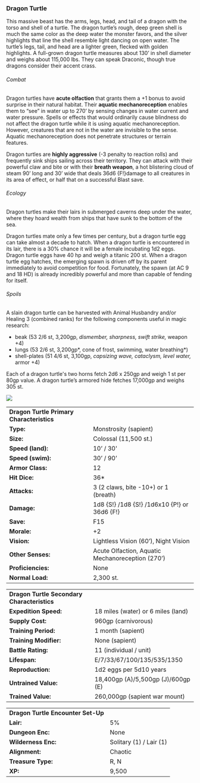 ### Dragon Turtle

This massive beast has the arms, legs, head, and tail of a dragon with the torso and shell of a turtle. The dragon turtle’s rough, deep green shell is much the same color as the deep water the monster favors, and the silver highlights that line the shell resemble light dancing on open water. The turtle’s legs, tail, and head are a lighter green, flecked with golden highlights. A full-grown dragon turtle measures about 130’ in shell diameter and weighs about 115,000 lbs. They can speak Draconic, though true dragons consider their accent crass.

###### Combat

Dragon turtles have **acute olfaction** that grants them a +1 bonus to avoid surprise in their natural habitat. Their **aquatic mechanoreception** enables them to “see” in water up to 270’ by sensing changes in water current and water pressure. Spells or effects that would ordinarily cause blindness do not affect the dragon turtle while it is using aquatic mechanoreception. However, creatures that are not in the water are invisible to the sense. Aquatic mechanoreception does not penetrate structures or terrain features.

Dragon turtles are **highly aggressive** (-3 penalty to reaction rolls) and frequently sink ships sailing across their territory. They can attack with their powerful claw and bite or with their **breath weapon**, a hot blistering cloud of steam 90’ long and 30’ wide that deals 36d6 {F!}damage to all creatures in its area of effect, or half that on a successful Blast save.

###### Ecology

Dragon turtles make their lairs in submerged caverns deep under the water, where they hoard wealth from ships that have sunk to the bottom of the sea.

Dragon turtles mate only a few times per century, but a dragon turtle egg can take almost a decade to hatch. When a dragon turtle is encountered in its lair, there is a 30% chance it will be a female incubating 1d2 eggs. Dragon turtle eggs have 40 hp and weigh a titanic 200 st. When a dragon turtle egg hatches, the emerging spawn is driven off by its parent immediately to avoid competition for food. Fortunately, the spawn (at AC 9 and 18 HD) is already incredibly powerful and more than capable of fending for itself.

###### Spoils

A slain dragon turtle can be harvested with Animal Husbandry and/or Healing 3 (combined ranks) for the following components useful in magic research:

* beak (53 2/6 st, 3,200gp, *dismember, sharpness, swift strike,* weapon +4)
* lungs (53 2/6 st, 3,200gp*, cone of frost, swimming, water breathing*)
* shell-plates (51 4/6 st, 3,100gp, *capsizing wave, cataclysm, level water,* armor +4)

Each of a dragon turtle's two horns fetch 2d6 x 250gp and weigh 1 st per 80gp value. A dragon turtle’s armored hide fetches 17,000gp and weighs 305 st.

![](data:image/png;base64...)

|  |  |
| --- | --- |
| **Dragon Turtle Primary Characteristics** | |
| **Type:** | Monstrosity (sapient) |
| **Size:** | Colossal (11,500 st.) |
| **Speed (land):** | 10’ / 30' |
| **Speed (swim):** | 30’ / 90’ |
| **Armor Class:** | 12 |
| **Hit Dice:** | 36\* |
| **Attacks:** | 3 (2 claws, bite -10+) or 1 (breath) |
| **Damage:** | 1d8 {S!} /1d8 {S!} /1d6x10 {P!} or 36d6 {F!} |
| **Save:** | F15 |
| **Morale:** | +2 |
| **Vision:** | Lightless Vision (60’), Night Vision |
| **Other Senses:** | Acute Olfaction, Aquatic Mechanoreception (270’) |
| **Proficiencies:** | None |
| **Normal Load:** | 2,300 st. |

|  |  |
| --- | --- |
| **Dragon Turtle Secondary Characteristics** | |
| **Expedition Speed:** | 18 miles (water) or 6 miles (land) |
| **Supply Cost:** | 960gp (carnivorous) |
| **Training Period:** | 1 month (sapient) |
| **Training Modifier:** | None (sapient) |
| **Battle Rating:** | 11 (individual / unit) |
| **Lifespan:** | E/7/33/67/100/135/535/1350 |
| **Reproduction:** | 1d2 eggs per 5d10 years |
| **Untrained Value:** | 18,400gp (A)/5,500gp (J)/600gp (E) |
| **Trained Value:** | 260,000gp (sapient war mount) |

|  |  |
| --- | --- |
| **Dragon Turtle Encounter Set-Up** | |
| **Lair:** | 5% |
| **Dungeon Enc:** | None |
| **Wilderness Enc:** | Solitary (1) / Lair (1) |
| **Alignment:** | Chaotic |
| **Treasure Type:** | R, N |
| **XP:** | 9,500 |
